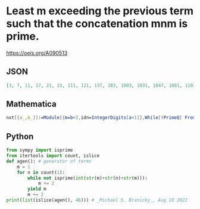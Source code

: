 # Least m exceeding the previous term such that the concatenation mnm is prime\.
https://oeis.org/A090513
## JSON
```JSON
[3, 7, 11, 17, 21, 23, 111, 121, 137, 183, 1003, 1031, 1047, 1081, 1103, 1131, 1153, 1249, 1253, 1273, 1277, 1301, 1317, 1321, 1323, 1333, 1343, 1371, 1387, 1439, 1463, 1467, 1469, 1473, 1549, 1589, 1617, 1621, 1727, 1763, 1779, 1787, 1791, 1867, 1883, 1901]
```
## Mathematica
```Mathematica
nxt[{a_,b_}]:=Module[{m=b+2,idn=IntegerDigits[a+1]},While[!PrimeQ[ FromDigits[ Join[IntegerDigits[m],idn,IntegerDigits[m]]]],m=m+2];{a+1,m}]; Transpose[NestList[nxt,{1,3},40]][[2]] (* _Harvey P. Dale_, Sep 26 2012 *)
```
## Python
```Python
from sympy import isprime
from itertools import count, islice
def agen(): # generator of terms
    m = 1
    for n in count(1):
        while not isprime(int(str(m)+str(n)+str(m))):
            m += 2
        yield m
        m += 2
print(list(islice(agen(), 46))) # _Michael S. Branicky_, Aug 10 2022
```
